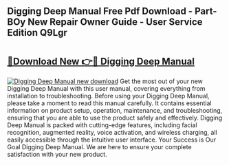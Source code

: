 ## Digging Deep Manual Free Pdf Download - Part-BOy New Repair Owner Guide - User Service Edition Q9Lgr

# <h2><a href="http://bc79121.oget.top/?id=Digging+Deep+Manual">🔗Download New 👉🔴 Digging Deep Manual</a></h2>

[![Digging Deep Manual new download](https://i.imgur.com/5g1atiW.png)](http://bc79121.oget.top/?id=Digging+Deep+Manual)
Get the most out of your new Digging Deep Manual with this user manual, covering everything from installation to troubleshooting. Before using your Digging Deep Manual, please take a moment to read this manual carefully. It contains essential information on product setup, operation, maintenance, and troubleshooting, ensuring that you are able to use the product safely and effectively. Digging Deep Manual is packed with cutting-edge features, including facial recognition, augmented reality, voice activation, and wireless charging, all easily accessible through the intuitive user interface. Your Success is Our Goal Digging Deep Manual. We are here to ensure your complete satisfaction with your new product.
